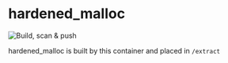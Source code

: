 # hardened_malloc

![Build, scan & push](https://github.com/Blue-OCI/hardened_malloc/actions/workflows/build.yml/badge.svg)

hardened_malloc is built by this container and placed in `/extract`
